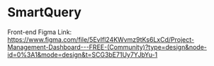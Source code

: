 # SmartQuery
Front-end Figma Link: https://www.figma.com/file/5EvIfl24KWvmz9tKs6LxCd/Project-Management-Dashboard---FREE-(Community)?type=design&node-id=0%3A1&mode=design&t=SCG3bE71Uy7YJbYu-1
